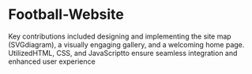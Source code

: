 # Football-Website
Key contributions included designing and implementing the site map (SVGdiagram), a 
    visually engaging gallery, and a welcoming home page. UtilizedHTML, CSS, 
    and JavaScriptto ensure seamless integration and enhanced user experience
